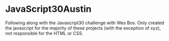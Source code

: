 # JavaScript30Austin

Following along with the Javascript30 challenge with Wes Bos. Only created the javascript for the majority of these projects (with the exception of xyz), not responsible for the HTML or CSS.
